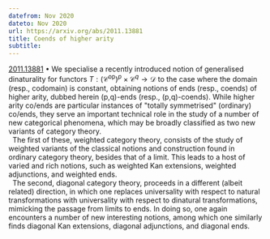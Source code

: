 ```yaml
---
datefrom: Nov 2020
dateto: Nov 2020
url: https://arxiv.org/abs/2011.13881
title: Coends of higher arity
subtitle:
---
```


[2011.13881](https://arxiv.org/abs/2011.13881) • We specialise a recently introduced notion of generalised dinaturality for functors $T : (\mathcal{C}^\text{op})^p \times \mathcal{C}^q \to \mathcal{D}$ to the case where the domain (resp., codomain) is constant, obtaining notions of ends (resp., coends) of higher arity, dubbed herein (p,q)-ends (resp., (p,q)-coends). While higher arity co/ends are particular instances of "totally symmetrised" (ordinary) co/ends, they serve an important technical role in the study of a number of new categorical phenomena, which may be broadly classified as two new variants of category theory.<br>
&nbsp; The first of these, weighted category theory, consists of the study of weighted variants of the classical notions and construction found in ordinary category theory, besides that of a limit. This leads to a host of varied and rich notions, such as weighted Kan extensions, weighted adjunctions, and weighted ends.<br>
&nbsp; The second, diagonal category theory, proceeds in a different (albeit related) direction, in which one replaces universality with respect to natural transformations with universality with respect to dinatural transformations, mimicking the passage from limits to ends. In doing so, one again encounters a number of new interesting notions, among which one similarly finds diagonal Kan extensions, diagonal adjunctions, and diagonal ends.